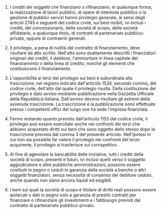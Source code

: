 1. I crediti dei soggetti che finanziano o rifinanziano, in qualunque forma, la realizzazione di lavori pubblici, di opere di interesse pubblico o la gestione di pubblici servizi hanno privilegio generale, ai sensi degli articoli 2745 e seguenti del codice civile, sui beni mobili, ivi inclusi i crediti, del concessionario, delle società di scopo, delle società affidatarie, a qualunque titolo, di contratti di partenariato pubblico-privato, oppure di contraenti generali.

2. Il privilegio, a pena di nullità del contratto di finanziamento, deve risultare da atto scritto. Nell'atto sono esattamente descritti i finanziatori originari dei crediti, il debitore, l'ammontare in linea capitale del finanziamento o della linea di credito, nonché gli elementi che costituiscono il finanziamento.

3. L'opponibilità ai terzi del privilegio sui beni è subordinata alla trascrizione, nel registro indicato dall'articolo 1524, secondo comma, del codice civile, dell'atto dal quale il privilegio risulta. Della costituzione del privilegio è dato avviso mediante pubblicazione nella Gazzetta Ufficiale della Repubblica italiana. Dall'avviso devono risultare gli estremi della avvenuta trascrizione. La trascrizione e la pubblicazione sono effettuate presso i competenti uffici del luogo ove ha sede l'impresa finanziata.

4. Fermo restando quanto previsto dall'articolo 1153 del codice civile, il privilegio può essere esercitato anche nei confronti dei terzi che abbiano acquistato diritti sui beni che sono oggetto dello stesso dopo la trascrizione prevista dal comma 3 del presente articolo. Nell'ipotesi in cui non sia possibile far valere il privilegio nei confronti del terzo acquirente, il privilegio si trasferisce sul corrispettivo.

5. Al fine di agevolare la bancabilità delle iniziative, tutti i crediti della società di scopo, presenti e futuri, ivi inclusi quelli verso il soggetto aggiudicatore e altre pubbliche amministrazioni, possono essere costituiti in pegno o ceduti in garanzia dalla società a banche o altri soggetti finanziatori, senza necessità di consenso del debitore ceduto, anche quando non siano ancora liquidi ed esigibili.

6. I beni sui quali la società di scopo è titolare di diritti reali possono essere ipotecati o dati in pegno solo a garanzia di prestiti contratti per finanziare o rifinanziare gli investimenti e i fabbisogni previsti dal contratto di partenariato pubblico-privato.
